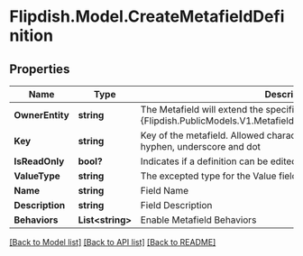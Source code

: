 # Flipdish.Model.CreateMetafieldDefinition
## Properties

Name | Type | Description | Notes
------------ | ------------- | ------------- | -------------
**OwnerEntity** | **string** | The Metafield will extend the specified {Flipdish.PublicModels.V1.Metafields.MetafieldDefinition.OwnerEntity} | [optional] 
**Key** | **string** | Key of the metafield.  Allowed characters: lowercase letters, numbers, hyphen, underscore and dot | 
**IsReadOnly** | **bool?** | Indicates if a definition can be edited or not | [optional] 
**ValueType** | **string** | The excepted type for the Value field | [optional] 
**Name** | **string** | Field Name | 
**Description** | **string** | Field Description | [optional] 
**Behaviors** | **List&lt;string&gt;** | Enable Metafield Behaviors | [optional] 

[[Back to Model list]](../README.md#documentation-for-models) [[Back to API list]](../README.md#documentation-for-api-endpoints) [[Back to README]](../README.md)

